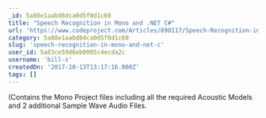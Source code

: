 ```yaml
---
_id: 5a88e1aabd6dca0d5f0d1c60
title: "Speech Recognition in Mono and .NET C#"
url: 'https://www.codeproject.com/Articles/890117/Speech-Recognition-in-Mono-and-NET-Csharp'
category: 5a88e1aabd6dca0d5f0d1c60
slug: 'speech-recognition-in-mono-and-net-c'
user_id: 5a83ce59d6eb0005c4ecda2c
username: 'bill-s'
createdOn: '2017-10-13T13:17:16.000Z'
tags: []
---
```


(Contains the Mono Project files including all the required Acoustic Models and 2 additional Sample Wave Audio Files.

